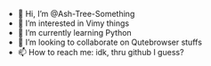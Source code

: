 - 👋 Hi, I’m @Ash-Tree-Something
- 👀 I’m interested in Vimy things
- 🌱 I’m currently learning Python
- 💞️ I’m looking to collaborate on Qutebrowser stuffs
- 📫 How to reach me: idk, thru github I guess?

<!---
Ash-Tree-Something/Ash-Tree-Something is a ✨ special ✨ repository because its `README.md` (this file) appears on your GitHub profile.
You can click the Preview link to take a look at your changes.
--->
